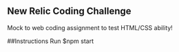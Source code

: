 ## New Relic Coding Challenge
Mock to web coding assignment to test HTML/CSS ability!

##Instructions
Run $npm start
